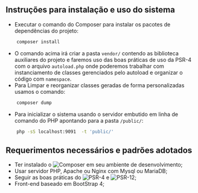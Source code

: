 ## Instruções para instalação e uso do sistema

 - Executar o comando do Composer para instalar os pacotes de dependências do projeto:

```bash
    composer install
```
 - O comando acima irá criar a pasta `vendor/` contendo as biblioteca auxiliares do projeto e faremos uso das boas práticas de uso da PSR-4 com o arquivo `autoload.php` onde poderemos trabalhar com instanciamento de classes gerenciados pelo autoload e organizar o código com `namespace`.
 - Para Limpar e reorganizar classes geradas de forma personalizadas usamos o comando:

```bash
    composer dump
```

 - Para inicializar o sistema usando o servidor embutido em linha de comando do PHP apontando para a pasta `/public/`: 

```bash
    php -sS localhost:9091  -t 'public/'
```

## Requerimentos necessários e  padrões adotados

 - Ter instalado o ![`Composer`](https://getcomposer.org/download/) em seu ambiente de desenvolvimento;
 - Usar servidor PHP, Apache ou Nginx com Mysql ou MariaDB;
 - Seguir as boas práticas do ![PSR-4](https://www.php-fig.org/psr/psr-4/examples/) e ![PSR-12](https://www.php-fig.org/psr/psr-12/);
 - Front-end baseado em BootStrap 4;